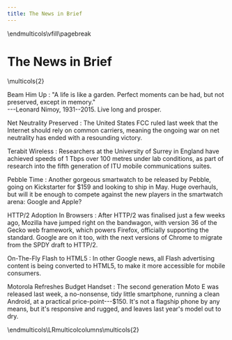 ```yaml
---
title: The News in Brief
---
```


\endmulticols\vfill\pagebreak

The News in Brief
=================

\multicols{2}

Beam Him Up
:    "A life is like a garden. Perfect moments can be had, but not
     preserved, except in memory."  
     ---Leonard Nimoy, 1931--2015.  Live long and prosper.

Net Neutrality Preserved
:    The United States FCC ruled last week that the Internet should
     rely on common carriers, meaning the ongoing war on net
     neutrality has ended with a resounding victory.

Terabit Wireless
:    Researchers at the University of Surrey in England have achieved
     speeds of 1 Tbps over 100 metres under lab conditions, as part of
     research into the fifth generation of ITU mobile communications
     suites.

Pebble Time
:    Another gorgeous smartwatch to be released by Pebble, going on
     Kickstarter for $159 and looking to ship in May.  Huge overhauls,
     but will it be enough to compete against the new players in the
     smartwatch arena: Google and Apple?

HTTP/2 Adoption In Browsers
:    After HTTP/2 was finalised just a few weeks ago, Mozilla have
     jumped right on the bandwagon, with version 36 of the Gecko web
     framework, which powers Firefox, officially supporting the
     standard.  Google are on it too, with the next versions of Chrome
     to migrate from the SPDY draft to HTTP/2.

On-The-Fly Flash to HTML5
:    In other Google news, all Flash advertising content is being
     converted to HTML5, to make it more accessible for mobile consumers.

Motorola Refreshes Budget Handset
:    The second generation Moto E was released last week, a
     no-nonsense, tidy little smartphone, running a clean Android, at
     a practical price-point---$150.  It's not a flagship phone by any
     means, but it's responsive and rugged, and leaves last year's
     model out to dry.

\endmulticols\LRmulticolcolumns\multicols{2}
